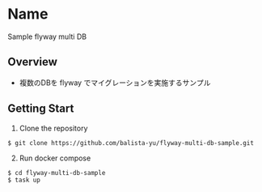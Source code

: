 # Name

Sample flyway multi DB

## Overview

- 複数のDBを flyway でマイグレーションを実施するサンプル

## Getting Start

1. Clone the repository

```
$ git clone https://github.com/balista-yu/flyway-multi-db-sample.git
```

2. Run docker compose
```
$ cd flyway-multi-db-sample
$ task up
```
